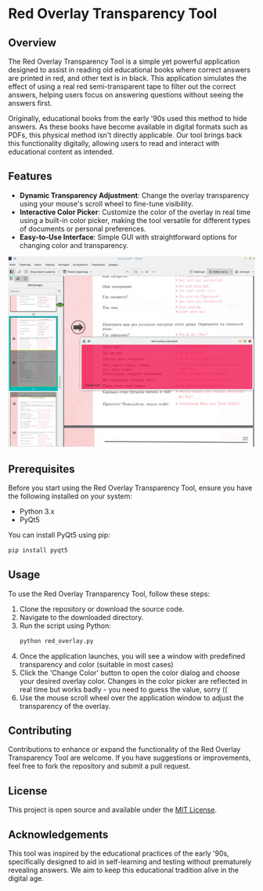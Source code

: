 # Red Overlay Transparency Tool

## Overview
The Red Overlay Transparency Tool is a simple yet powerful application designed to assist in reading old educational books where correct answers are printed in red, and other text is in black. This application simulates the effect of using a real red semi-transparent tape to filter out the correct answers, helping users focus on answering questions without seeing the answers first.

Originally, educational books from the early '90s used this method to hide answers. As these books have become available in digital formats such as PDFs, this physical method isn't directly applicable. Our tool brings back this functionality digitally, allowing users to read and interact with educational content as intended.

## Features
- **Dynamic Transparency Adjustment**: Change the overlay transparency using your mouse's scroll wheel to fine-tune visibility.
- **Interactive Color Picker**: Customize the color of the overlay in real time using a built-in color picker, making the tool versatile for different types of documents or personal preferences.
- **Easy-to-Use Interface**: Simple GUI with straightforward options for changing color and transparency.

![Application Screenshot](docs/redrectangle.png)


## Prerequisites
Before you start using the Red Overlay Transparency Tool, ensure you have the following installed on your system:
- Python 3.x
- PyQt5

You can install PyQt5 using pip:
```bash
pip install pyqt5
```

## Usage
To use the Red Overlay Transparency Tool, follow these steps:
1. Clone the repository or download the source code.
2. Navigate to the downloaded directory.
3. Run the script using Python:
   ```bash
   python red_overlay.py
   ```
4. Once the application launches, you will see a window with predefined transparency and color (suitable in most cases)
5. Click the 'Change Color' button to open the color dialog and choose your desired overlay color. Changes in the color picker are reflected in real time but works badly - you need to guess the value, sorry ((
6. Use the mouse scroll wheel over the application window to adjust the transparency of the overlay.

## Contributing
Contributions to enhance or expand the functionality of the Red Overlay Transparency Tool are welcome. If you have suggestions or improvements, feel free to fork the repository and submit a pull request.

## License
This project is open source and available under the [MIT License](LICENSE).

## Acknowledgements
This tool was inspired by the educational practices of the early '90s, specifically designed to aid in self-learning and testing without prematurely revealing answers. We aim to keep this educational tradition alive in the digital age.
```
